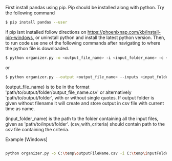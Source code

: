 First install pandas using pip. Pip should be installed along with python. Try the following command

```sh
$ pip install pandas --user
```

if pip isnt installed follow directions on https://phoenixnap.com/kb/install-pip-windows, or uninstall python and install the latest python version. Then, to run code use one of the following commands after navigating to where the python file is downloaded. 

```sh
$ python organizer.py -o <output_file_name> -i <input_folder_name> -c <csv_with_criteria>
```

or

```sh
$ python organizer.py --output <output_file_name> --inputs <input_folder_name> --criteria <csv_with_criteria>
```



(output_file_name) is to be in the format 'path/to/output/folder/output_file_name.csv' or alternatively 'path/to/output/folder', with or without single quotes. If output folder is given without filename it will create and store output in csv file with current time as name.

(input_folder_name) is the path to the folder containing all the input files, given as 'path/to/input/folder'.
(csv_with_criteria) should contain path to the csv file containing the criteria.



Example [Windows]

```sh

python organizer.py -o C:\temp\outputFileName.csv -i C:\temp\inputFolderName -c C:\temp\criteriaFileName.csv

```
